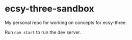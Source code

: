 # ecsy-three-sandbox

My personal repo for working on concepts for ecsy-three.

Run `npm start` to run the dev server.